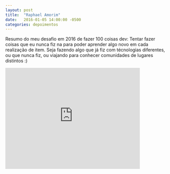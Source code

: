 ```yaml
---
layout: post
title:  "Raphael Amorim"
date:   2016-01-05 14:00:00 -0500
categories: depoimentos
---
```


Resumo do meu desafio em 2016 de fazer 100 coisas dev: Tentar fazer coisas que eu nunca fiz na para poder aprender algo novo em cada realização de item. Seja fazendo algo que já fiz com técnologias diferentes, ou que nunca fiz, ou viajando para conhecer comunidades de lugares distintos :)

<iframe width="420" height="315" src="https://www.youtube.com/embed/AEw64uHQaxk" frameborder="0" allowfullscreen></iframe>
